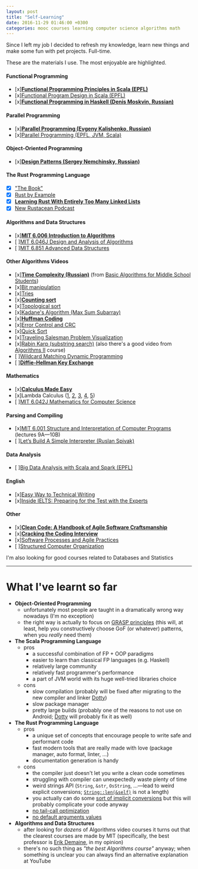 ```yaml
---
layout: post
title: "Self-Learning"
date: 2016-11-29 01:46:00 +0300
categories: mooc courses learning computer science algorithms math
---
```


Since I left my job I decided to refresh my knowledge, learn new things and make some fun with pet projects. Full-time.

These are the materials I use. The most enjoyable are highlighted.

#### Functional Programming
- [x][**Functional Programming Principles in Scala (EPFL)**](https://www.coursera.org/learn/progfun1)
- [x][Functional Program Design in Scala (EPFL)](https://www.coursera.org/learn/progfun2)
- [x][**Functional Programming in Haskell (Denis Moskvin, Russian)**](https://stepik.org/course/Функциональное-программирование-на-языке-Haskell-75)

#### Parallel Programming
- [x][**Parallel Programming (Evgeny Kalishenko, Russian)**](https://www.youtube.com/playlist?list=PLlb7e2G7aSpQCPeKTcVBHJns_JOxrc_fT)
- [x][Parallel Programming (EPFL, JVM, Scala)](https://www.coursera.org/learn/parprog1)

#### Object-Oriented Programming
- [x][**Design Patterns (Sergey Nemchinsky, Russian)**](https://www.youtube.com/playlist?list=PLmqFxxywkatStbd9hdzVOS1hZa9dc56k4)

#### The Rust Programming Language
- [x] ["The Book"](https://doc.rust-lang.org/book)
- [x] [Rust by Example](http://rustbyexample.com)
- [x] [**Learning Rust With Entirely Too Many Linked Lists**](http://cglab.ca/~abeinges/blah/too-many-lists/book)
- [x] [New Rustacean Podcast](http://www.newrustacean.com/show_notes/index.html)

#### Algorithms and Data Structures
- [x][**MIT 6.006 Introduction to Algorithms**](https://www.youtube.com/watch?v=HtSuA80QTyo&list=PLUl4u3cNGP61Oq3tWYp6V_F-5jb5L2iHb)
- [ ][MIT 6.046J Design and Analysis of Algorithms](https://www.youtube.com/watch?v=2P-yW7LQr08&list=PLUl4u3cNGP6317WaSNfmCvGym2ucw3oGp)
- [ ][MIT 6.851 Advanced Data Structures](https://www.youtube.com/watch?v=T0yzrZL1py0&list=PLUl4u3cNGP61hsJNdULdudlRL493b-XZf)

#### Other Algorithms Videos
- [x][**Time Complexity (Russian)**](https://www.youtube.com/watch?v=IsaS0NmgXlg) (from [Basic Algorithms for Middle School Students](https://www.youtube.com/watch?v=npV3mOIZJNc&list=PLDrmKwRSNx7KcHxyf9hSmF3fTLKSwujkM))
- [x][Bit manipulation](https://www.youtube.com/watch?v=NLKQEOgBAnw)
- [x][Tries](https://www.youtube.com/watch?v=zIjfhVPRZCg)
- [x][**Counting sort**](https://www.youtube.com/watch?v=7zuGmKfUt7s)
- [x][Topological sort](https://www.youtube.com/watch?v=ddTC4Zovtbc)
- [x][Kadane's Algorithm (Max Sum Subarray)](https://www.youtube.com/watch?v=86CQq3pKSUw)
- [x][**Huffman Coding**](https://www.youtube.com/watch?v=ZdooBTdW5bM)
- [x][Error Control and CRC](https://www.youtube.com/watch?v=LL2QpP4k_HE)
- [x][Quick Sort](https://www.youtube.com/watch?v=3OLTJlwyIqQ)
- [x][Traveling Salesman Problem Visualization](https://www.youtube.com/watch?v=SC5CX8drAtU)
- [x][Rabin Karp (substring search)](https://www.youtube.com/watch?v=H4VrKHVG5qI) (also there's a good video from [Algorithms II](https://www.coursera.org/learn/java-data-structures-algorithms-2) course)
- [ ][Wildcard Matching Dynamic Programming](https://www.youtube.com/watch?v=3ZDZ-N0EPV0)
- [ ][**Diffie-Hellman Key Exchange**](https://www.youtube.com/watch?v=YEBfamv-_do)

#### Mathematics
- [x][**Calculus Made Easy**](https://www.amazon.com/Calculus-Made-Easy-Silvanus-Thompson/dp/0312185480)
- [x]Lambda Calculus ([1](https://www.youtube.com/watch?v=S_WzF6BHadc), [2](https://www.youtube.com/watch?v=bEnFk_FBi3E), [3](https://www.youtube.com/watch?v=v1IlyzxP6Sg), [4](https://www.youtube.com/watch?v=Mg1pxUKeWCk), [5](https://www.youtube.com/watch?v=3h0-p4SDHig))
- [ ][MIT 6.042J Mathematics for Computer Science](https://www.youtube.com/watch?v=L3LMbpZIKhQ&list=PLB7540DEDD482705B)

#### Parsing and Compiling
- [x][MIT 6.001 Structure and Interpretation of Computer Programs](https://www.youtube.com/watch?v=2Op3QLzMgSY&list=PL8FE88AA54363BC46) (lectures 9A—10B)
- [ ][Let’s Build A Simple Interpreter (Ruslan Spivak)](https://ruslanspivak.com/lsbasi-part1)

#### Data Analysis
- [ ][Big Data Analysis with Scala and Spark (EPFL)](https://www.coursera.org/learn/big-data-analysys)

#### English
- [x][Easy Way to Technical Writing](https://stepik.org/course/Easy-way-to-technical-writing-684)
- [x][Inside IELTS: Preparing for the Test with the Experts](https://www.futurelearn.com/courses/cambridge-english-ielts)

#### Other
- [x][**Clean Code: A Handbook of Agile Software Craftsmanship**](https://www.amazon.com/Clean-Code-Handbook-Software-Craftsmanship/dp/0132350882)
- [x][**Cracking the Coding Interview**](https://www.amazon.com/Cracking-Coding-Interview-Programming-Questions/dp/0984782850)
- [x][Software Processes and Agile Practices](https://www.coursera.org/learn/software-processes-and-agile-practices)
- [ ][Structured Computer Organization](https://www.amazon.com/Structured-Computer-Organization-Andrew-Tanenbaum/dp/0132916525)

I'm also looking for good courses related to Databases and Statistics

---

# **What I've learnt so far**

- **Object-Oriented Programming**
  - unfortunately most people are taught in a dramatically wrong way nowadays (I'm no exception)
  - the right way is actually to focus on [GRASP principles](https://en.wikipedia.org/wiki/GRASP_(object-oriented_design))
    (this will, at least, help you constructively choose GoF (or whatever) patterns, when you *really* need them)
- **The Scala Programming Language**
  - pros
    - a successful combination of FP + OOP paradigms
    - easier to learn than classical FP languages (e.g. Haskell)
    - relatively large community
    - relatively fast programmer's performance
    - a part of JVM world with its huge well-tried libraries choice
  - cons
    - slow compilation (probably will be fixed after migrating to the new compiler and linker [Dotty](http://dotty.epfl.ch))
    - slow package manager
    - pretty large builds (probably one of the reasons to not use on Android; [Dotty](http://dotty.epfl.ch) will probably fix it as well)
- **The Rust Programming Language**
  - pros
    - a unique set of concepts that encourage people to write safe and performant code
    - fast modern tools that are really made with love (package manager, auto format, linter, ...)
    - documentation generation is handy
  - cons
    - the compiler just doesn't let you write a clean code sometimes
    - struggling with compiler can unexpectedly waste plenty of time
    - weird strings API (`String`, `&str`, `OsString`, ...—lead to weird explicit conversions; [`String::len(&self)`](https://doc.rust-lang.org/std/string/struct.String.html#method.len) is not a length)
    - you actually can do some [sort of implicit conversions](http://hermanradtke.com/2015/05/06/creating-a-rust-function-that-accepts-string-or-str.html) but this will probably complicate your code anyway
    - [no tail-call optimization](https://github.com/rust-lang/rust/issues/217)
    - [no default arguments values](https://github.com/rust-lang/rust/issues/6973)
- **Algorithms and Data Structures**
  - after looking for *dozens* of Algorithms video courses it turns out that the clearest courses are made by MIT (specifically, the best professor is [Erik Demaine](http://erikdemaine.org/), in my opinion)
  - there's no such thing as *"the best Algorithms course"* anyway; when something is unclear you can always find an alternative explanation at YouTube

